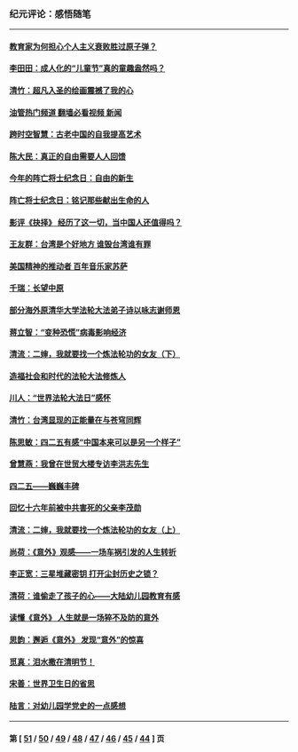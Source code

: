 ### 纪元评论：感悟随笔
---
#### [教育家为何担心个人主义衰败胜过原子弹？](../../pages/nsc1035/n13002969.md?06100330) 
#### [李田田：成人化的“儿童节”真的童趣盎然吗？](../../pages/nsc1035/n13000386.md?06100330) 
#### [清竹：超凡入圣的绘画震撼了我的心](../../pages/nsc1035/n12993985.md?06100330) 
#### [油管热门频道 翻墙必看视频 新闻](ok?06100330)
#### [跨时空智慧：古老中国的自我提高艺术](../../pages/nsc1035/n12988506.md?06100330) 
#### [陈大民：真正的自由需要人人回馈](../../pages/nsc1035/n12990148.md?06100330) 
#### [今年的阵亡将士纪念日：自由的新生](../../pages/nsc1035/n12989540.md?06100330) 
#### [阵亡将士纪念日：铭记那些献出生命的人](../../pages/nsc1035/n12985418.md?06100330) 
#### [影评《抉择》 经历了这一切，当中国人还值得吗？](../../pages/nsc1035/n12983029.md?06100330) 
#### [王友群：台湾是个好地方 谁毁台湾谁有罪](../../pages/nsc1035/n12977761.md?06100330) 
#### [美国精神的推动者 百年音乐家苏萨](../../pages/nsc1035/n12974542.md?06100330) 
#### [千瑞：长望中原](../../pages/nsc1035/n12976554.md?06100330) 
#### [部分海外原清华大学法轮大法弟子诗以咏志谢师恩](../../pages/nsc1035/n12957723.md?06100330) 
#### [蒋立智：“变种恐慌”病毒影响经济](../../pages/nsc1035/n12955438.md?06100330) 
#### [清流：二婶，我就要找一个炼法轮功的女友（下）](../../pages/nsc1035/n12953189.md?06100330) 
#### [造福社会和时代的法轮大法修炼人](../../pages/nsc1035/n12944018.md?06100330) 
#### [川人：“世界法轮大法日”感怀](../../pages/nsc1035/n12932771.md?06100330) 
#### [清竹：台湾显现的正能量在与苍穹同辉](../../pages/nsc1035/n12928084.md?06100330) 
#### [陈思敏：四二五有感“中国本来可以是另一个样子”](../../pages/nsc1035/n12902318.md?06100330) 
#### [曾慧燕：我曾在世贸大楼专访李洪志先生](../../pages/nsc1035/n12898729.md?06100330) 
#### [四二五——巍巍丰碑](../../pages/nsc1035/n12893609.md?06100330) 
#### [回忆十六年前被中共害死的父亲李茂勋](../../pages/nsc1035/n12880270.md?06100330) 
#### [清流：二婶，我就要找一个炼法轮功的女友（上）](../../pages/nsc1035/n12879174.md?06100330) 
#### [尚荷：《意外》观感——一场车祸引发的人生转折](../../pages/nsc1035/n12877867.md?06100330) 
#### [李正宽：三星堆藏密钥 打开尘封历史之锁？](../../pages/nsc1035/n12877650.md?06100330) 
#### [清荷：谁偷走了孩子的心——大陆幼儿园教育有感](../../pages/nsc1035/n12871130.md?06100330) 
#### [读懂《意外》 人生就是一场猝不及防的意外](../../pages/nsc1035/n12869689.md?06100330) 
#### [思韵：邂逅《意外》 发现“意外”的惊喜](../../pages/nsc1035/n12862144.md?06100330) 
#### [觅真：泪水撒在清明节！](../../pages/nsc1035/n12857953.md?06100330) 
#### [宋善：世界卫生日的省思](../../pages/nsc1035/n12855911.md?06100330) 
#### [陆言：对幼儿园学党史的一点感想](../../pages/nsc1035/n12851128.md?06100330) 

---
#### 第 [ [51](./51.md?06100330) / [50](./50.md?06100330) / [49](./49.md?06100330) / [48](./48.md?06100330) / [47](./47.md?06100330) / [46](./46.md?06100330) / [45](./45.md?06100330) / [44](./44.md?06100330) ] 页

